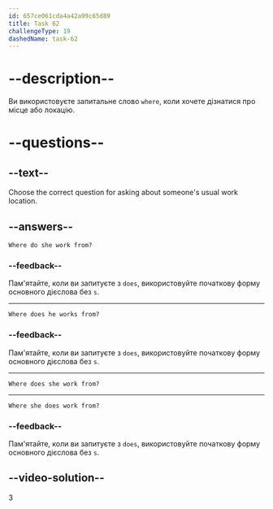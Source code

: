 ```yaml
---
id: 657ce061cda4a42a99c65d89
title: Task 62
challengeType: 19
dashedName: task-62
---
```


# --description--

Ви використовуєте запитальне слово `where`, коли хочете дізнатися про місце або локацію.

# --questions--

## --text--

Choose the correct question for asking about someone's usual work location.

## --answers--

`Where do she work from?`

### --feedback--

Пам'ятайте, коли ви запитуєте з `does`, використовуйте початкову форму основного дієслова без `s`.

---

`Where does he works from?`

### --feedback--

Пам'ятайте, коли ви запитуєте з `does`, використовуйте початкову форму основного дієслова без `s`.

---

`Where does she work from?`

---

`Where she does work from?`

### --feedback--

Пам'ятайте, коли ви запитуєте з `does`, використовуйте початкову форму основного дієслова без `s`.

## --video-solution--

3
